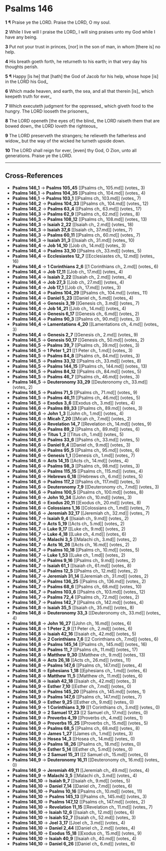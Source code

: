 # Psalms 146

**1** ¶ Praise ye the LORD. Praise the LORD, O my soul.

**2** While I live will I praise the LORD_ I will sing praises unto my God while I have any being.

**3** Put not your trust in princes, [nor] in the son of man, in whom [there is] no help.

**4** His breath goeth forth, he returneth to his earth; in that very day his thoughts perish.

**5** ¶ Happy [is he] that [hath] the God of Jacob for his help, whose hope [is] in the LORD his God_

**6** Which made heaven, and earth, the sea, and all that therein [is]_ which keepeth truth for ever_

**7** Which executeth judgment for the oppressed_ which giveth food to the hungry. The LORD looseth the prisoners_

**8** The LORD openeth [the eyes of] the blind_ the LORD raiseth them that are bowed down_ the LORD loveth the righteous_

**9** The LORD preserveth the strangers; he relieveth the fatherless and widow_ but the way of the wicked he turneth upside down.

**10** The LORD shall reign for ever, [even] thy God, O Zion, unto all generations. Praise ye the LORD.

---

## Cross-References

- **Psalms 146_1** → **Psalms 105_45** [[Psalms ch_ 105.md]] (votes_ 3)
- **Psalms 146_1** → **Psalms 104_35** [[Psalms ch_ 104.md]] (votes_ 4)
- **Psalms 146_1** → **Psalms 103_1** [[Psalms ch_ 103.md]] (votes_ 7)
- **Psalms 146_2** → **Psalms 104_33** [[Psalms ch_ 104.md]] (votes_ 12)
- **Psalms 146_2** → **Psalms 63_4** [[Psalms ch_ 63.md]] (votes_ 17)
- **Psalms 146_3** → **Psalms 62_9** [[Psalms ch_ 62.md]] (votes_ 8)
- **Psalms 146_3** → **Psalms 108_12** [[Psalms ch_ 108.md]] (votes_ 13)
- **Psalms 146_3** → **Isaiah 2_22** [[Isaiah ch_ 2.md]] (votes_ 18)
- **Psalms 146_3** → **Isaiah 37_6** [[Isaiah ch_ 37.md]] (votes_ 7)
- **Psalms 146_3** → **Psalms 60_11** [[Psalms ch_ 60.md]] (votes_ 7)
- **Psalms 146_3** → **Isaiah 31_3** [[Isaiah ch_ 31.md]] (votes_ 10)
- **Psalms 146_4** → **Job 14_10** [[Job ch_ 14.md]] (votes_ 3)
- **Psalms 146_4** → **Psalms 33_10** [[Psalms ch_ 33.md]] (votes_ 5)
- **Psalms 146_4** → **Ecclesiastes 12_7** [[Ecclesiastes ch_ 12.md]] (votes_ 16)
- **Psalms 146_4** → **1 Corinthians 2_6** [[1 Corinthians ch_ 2.md]] (votes_ 6)
- **Psalms 146_4** → **Job 17_11** [[Job ch_ 17.md]] (votes_ 4)
- **Psalms 146_4** → **Isaiah 2_22** [[Isaiah ch_ 2.md]] (votes_ 4)
- **Psalms 146_4** → **Job 27_3** [[Job ch_ 27.md]] (votes_ 4)
- **Psalms 146_4** → **Job 17_1** [[Job ch_ 17.md]] (votes_ 3)
- **Psalms 146_4** → **Psalms 104_29** [[Psalms ch_ 104.md]] (votes_ 11)
- **Psalms 146_4** → **Daniel 5_23** [[Daniel ch_ 5.md]] (votes_ 4)
- **Psalms 146_4** → **Genesis 3_19** [[Genesis ch_ 3.md]] (votes_ 7)
- **Psalms 146_4** → **Job 14_21** [[Job ch_ 14.md]] (votes_ 4)
- **Psalms 146_4** → **Genesis 6_17** [[Genesis ch_ 6.md]] (votes_ 2)
- **Psalms 146_4** → **Psalms 90_3** [[Psalms ch_ 90.md]] (votes_ 3)
- **Psalms 146_4** → **Lamentations 4_20** [[Lamentations ch_ 4.md]] (votes_ 3)
- **Psalms 146_4** → **Genesis 2_7** [[Genesis ch_ 2.md]] (votes_ 9)
- **Psalms 146_5** → **Genesis 50_17** [[Genesis ch_ 50.md]] (votes_ 2)
- **Psalms 146_5** → **Psalms 39_7** [[Psalms ch_ 39.md]] (votes_ 3)
- **Psalms 146_5** → **1 Peter 1_21** [[1 Peter ch_ 1.md]] (votes_ 3)
- **Psalms 146_5** → **Psalms 84_8** [[Psalms ch_ 84.md]] (votes_ 3)
- **Psalms 146_5** → **Psalms 33_12** [[Psalms ch_ 33.md]] (votes_ 8)
- **Psalms 146_5** → **Psalms 144_15** [[Psalms ch_ 144.md]] (votes_ 13)
- **Psalms 146_5** → **Psalms 84_12** [[Psalms ch_ 84.md]] (votes_ 5)
- **Psalms 146_5** → **Psalms 46_7** [[Psalms ch_ 46.md]] (votes_ 3)
- **Psalms 146_5** → **Deuteronomy 33_29** [[Deuteronomy ch_ 33.md]] (votes_ 2)
- **Psalms 146_5** → **Psalms 71_5** [[Psalms ch_ 71.md]] (votes_ 9)
- **Psalms 146_5** → **Psalms 46_11** [[Psalms ch_ 46.md]] (votes_ 5)
- **Psalms 146_5** → **Exodus 3_6** [[Exodus ch_ 3.md]] (votes_ 4)
- **Psalms 146_6** → **Psalms 89_33** [[Psalms ch_ 89.md]] (votes_ 3)
- **Psalms 146_6** → **John 1_3** [[John ch_ 1.md]] (votes_ 4)
- **Psalms 146_6** → **Micah 7_20** [[Micah ch_ 7.md]] (votes_ 2)
- **Psalms 146_6** → **Revelation 14_7** [[Revelation ch_ 14.md]] (votes_ 9)
- **Psalms 146_6** → **Psalms 89_2** [[Psalms ch_ 89.md]] (votes_ 6)
- **Psalms 146_6** → **Titus 1_2** [[Titus ch_ 1.md]] (votes_ 5)
- **Psalms 146_6** → **Psalms 33_6** [[Psalms ch_ 33.md]] (votes_ 5)
- **Psalms 146_6** → **Daniel 9_4** [[Daniel ch_ 9.md]] (votes_ 3)
- **Psalms 146_6** → **Psalms 95_5** [[Psalms ch_ 95.md]] (votes_ 6)
- **Psalms 146_6** → **Genesis 1_1** [[Genesis ch_ 1.md]] (votes_ 7)
- **Psalms 146_6** → **Acts 14_15** [[Acts ch_ 14.md]] (votes_ 4)
- **Psalms 146_6** → **Psalms 98_3** [[Psalms ch_ 98.md]] (votes_ 3)
- **Psalms 146_6** → **Psalms 115_15** [[Psalms ch_ 115.md]] (votes_ 4)
- **Psalms 146_6** → **Hebrews 6_18** [[Hebrews ch_ 6.md]] (votes_ 5)
- **Psalms 146_6** → **Psalms 117_2** [[Psalms ch_ 117.md]] (votes_ 5)
- **Psalms 146_6** → **Deuteronomy 7_9** [[Deuteronomy ch_ 7.md]] (votes_ 3)
- **Psalms 146_6** → **Psalms 100_5** [[Psalms ch_ 100.md]] (votes_ 8)
- **Psalms 146_6** → **John 10_34** [[John ch_ 10.md]] (votes_ 3)
- **Psalms 146_6** → **Exodus 20_11** [[Exodus ch_ 20.md]] (votes_ 8)
- **Psalms 146_6** → **Colossians 1_16** [[Colossians ch_ 1.md]] (votes_ 7)
- **Psalms 146_6** → **Jeremiah 32_17** [[Jeremiah ch_ 32.md]] (votes_ 7)
- **Psalms 146_7** → **Isaiah 9_4** [[Isaiah ch_ 9.md]] (votes_ 2)
- **Psalms 146_7** → **Acts 5_19** [[Acts ch_ 5.md]] (votes_ 2)
- **Psalms 146_7** → **Luke 9_17** [[Luke ch_ 9.md]] (votes_ 2)
- **Psalms 146_7** → **Luke 4_18** [[Luke ch_ 4.md]] (votes_ 6)
- **Psalms 146_7** → **Malachi 3_5** [[Malachi ch_ 3.md]] (votes_ 2)
- **Psalms 146_7** → **Acts 16_26** [[Acts ch_ 16.md]] (votes_ 2)
- **Psalms 146_7** → **Psalms 10_18** [[Psalms ch_ 10.md]] (votes_ 5)
- **Psalms 146_7** → **Luke 1_53** [[Luke ch_ 1.md]] (votes_ 2)
- **Psalms 146_7** → **Psalms 9_16** [[Psalms ch_ 9.md]] (votes_ 2)
- **Psalms 146_7** → **Isaiah 61_1** [[Isaiah ch_ 61.md]] (votes_ 8)
- **Psalms 146_7** → **Psalms 12_5** [[Psalms ch_ 12.md]] (votes_ 2)
- **Psalms 146_7** → **Jeremiah 31_14** [[Jeremiah ch_ 31.md]] (votes_ 2)
- **Psalms 146_7** → **Psalms 136_25** [[Psalms ch_ 136.md]] (votes_ 2)
- **Psalms 146_7** → **Psalms 68_6** [[Psalms ch_ 68.md]] (votes_ 10)
- **Psalms 146_7** → **Psalms 103_6** [[Psalms ch_ 103.md]] (votes_ 12)
- **Psalms 146_7** → **Psalms 72_4** [[Psalms ch_ 72.md]] (votes_ 2)
- **Psalms 146_7** → **Psalms 142_7** [[Psalms ch_ 142.md]] (votes_ 4)
- **Psalms 146_8** → **Isaiah 35_5** [[Isaiah ch_ 35.md]] (votes_ 8)
- **Psalms 146_8** → **Deuteronomy 33_3** [[Deuteronomy ch_ 33.md]] (votes_ 4)
- **Psalms 146_8** → **John 16_27** [[John ch_ 16.md]] (votes_ 6)
- **Psalms 146_8** → **1 Peter 2_9** [[1 Peter ch_ 2.md]] (votes_ 6)
- **Psalms 146_8** → **Isaiah 42_16** [[Isaiah ch_ 42.md]] (votes_ 5)
- **Psalms 146_8** → **2 Corinthians 7_6** [[2 Corinthians ch_ 7.md]] (votes_ 6)
- **Psalms 146_8** → **Psalms 145_14** [[Psalms ch_ 145.md]] (votes_ 16)
- **Psalms 146_8** → **Psalms 11_7** [[Psalms ch_ 11.md]] (votes_ 17)
- **Psalms 146_8** → **Matthew 9_30** [[Matthew ch_ 9.md]] (votes_ 13)
- **Psalms 146_8** → **Acts 26_18** [[Acts ch_ 26.md]] (votes_ 11)
- **Psalms 146_8** → **Psalms 147_6** [[Psalms ch_ 147.md]] (votes_ 4)
- **Psalms 146_8** → **Ephesians 1_18** [[Ephesians ch_ 1.md]] (votes_ 6)
- **Psalms 146_8** → **Matthew 11_5** [[Matthew ch_ 11.md]] (votes_ 6)
- **Psalms 146_8** → **Isaiah 42_18** [[Isaiah ch_ 42.md]] (votes_ 3)
- **Psalms 146_9** → **Esther 7_10** [[Esther ch_ 7.md]] (votes_ 0)
- **Psalms 146_9** → **Psalms 145_20** [[Psalms ch_ 145.md]] (votes_ 1)
- **Psalms 146_9** → **Psalms 147_6** [[Psalms ch_ 147.md]] (votes_ 7)
- **Psalms 146_9** → **Esther 9_25** [[Esther ch_ 9.md]] (votes_ 0)
- **Psalms 146_9** → **1 Corinthians 3_19** [[1 Corinthians ch_ 3.md]] (votes_ 0)
- **Psalms 146_9** → **2 Samuel 17_23** [[2 Samuel ch_ 17.md]] (votes_ 0)
- **Psalms 146_9** → **Proverbs 4_19** [[Proverbs ch_ 4.md]] (votes_ 1)
- **Psalms 146_9** → **Proverbs 15_25** [[Proverbs ch_ 15.md]] (votes_ 5)
- **Psalms 146_9** → **Psalms 68_5** [[Psalms ch_ 68.md]] (votes_ 8)
- **Psalms 146_9** → **James 1_27** [[James ch_ 1.md]] (votes_ 3)
- **Psalms 146_9** → **Hosea 14_3** [[Hosea ch_ 14.md]] (votes_ 0)
- **Psalms 146_9** → **Psalms 18_26** [[Psalms ch_ 18.md]] (votes_ 0)
- **Psalms 146_9** → **Esther 5_14** [[Esther ch_ 5.md]] (votes_ 0)
- **Psalms 146_9** → **2 Samuel 15_31** [[2 Samuel ch_ 15.md]] (votes_ 0)
- **Psalms 146_9** → **Deuteronomy 16_11** [[Deuteronomy ch_ 16.md]] (votes_ 0)
- **Psalms 146_9** → **Jeremiah 49_11** [[Jeremiah ch_ 49.md]] (votes_ 4)
- **Psalms 146_9** → **Malachi 3_5** [[Malachi ch_ 3.md]] (votes_ 4)
- **Psalms 146_10** → **Isaiah 9_7** [[Isaiah ch_ 9.md]] (votes_ 5)
- **Psalms 146_10** → **Daniel 7_14** [[Daniel ch_ 7.md]] (votes_ 6)
- **Psalms 146_10** → **Psalms 10_16** [[Psalms ch_ 10.md]] (votes_ 11)
- **Psalms 146_10** → **Psalms 145_13** [[Psalms ch_ 145.md]] (votes_ 3)
- **Psalms 146_10** → **Psalms 147_12** [[Psalms ch_ 147.md]] (votes_ 2)
- **Psalms 146_10** → **Revelation 11_15** [[Revelation ch_ 11.md]] (votes_ 7)
- **Psalms 146_10** → **Isaiah 12_6** [[Isaiah ch_ 12.md]] (votes_ 6)
- **Psalms 146_10** → **Isaiah 52_7** [[Isaiah ch_ 52.md]] (votes_ 3)
- **Psalms 146_10** → **Joel 3_17** [[Joel ch_ 3.md]] (votes_ 4)
- **Psalms 146_10** → **Daniel 2_44** [[Daniel ch_ 2.md]] (votes_ 4)
- **Psalms 146_10** → **Exodus 15_18** [[Exodus ch_ 15.md]] (votes_ 9)
- **Psalms 146_10** → **Isaiah 40_9** [[Isaiah ch_ 40.md]] (votes_ 4)
- **Psalms 146_10** → **Daniel 6_26** [[Daniel ch_ 6.md]] (votes_ 6)

